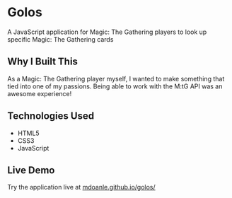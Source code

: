 # Golos

A JavaScript application for Magic: The Gathering players to look up specific Magic: The Gathering cards

## Why I Built This

As a Magic: The Gathering player myself, I wanted to make something that tied into one of my passions.  Being able to work with the M:tG API was an awesome experience!

## Technologies Used

- HTML5
- CSS3
- JavaScript

## Live Demo

Try the application live at [mdoanle.github.io/golos/](mdoanle.github.io/golos/)
